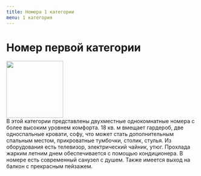 ```yaml
---
title: Номера 1 категории
menu: 1 категория
---
```


# Номер первой категории
<div data-featherlight-gallery data-featherlight-filter="a">
    <a href="1cat/1-1.jpg"> <img width=150 height=150 src="1cat/thumbs/1-1.jpg" /></a>
</div>
В этой категории представлены двухместные однокомнатные номера с более высоким уровнем комфорта. 18 кв. м вмещает гардероб, две односпальные кровати, софу, что может стать дополнительным спальным местом, прикроватные тумбочки, столик, стулья. Из оборудования есть телевизор, электрический чайник, утюг. Прохлада жарким летним днем обеспечивается с помощью кондиционера. В номере есть современный санузел с душем. Также имеется выход на балкон с прекрасным пейзажем.
